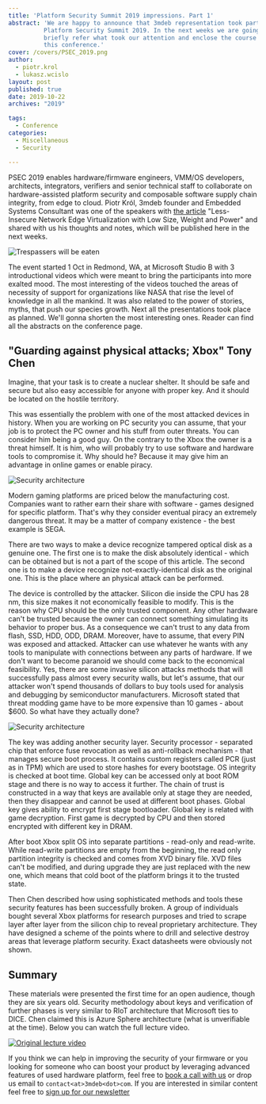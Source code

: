```yaml
---
title: 'Platform Security Summit 2019 impressions. Part 1'
abstract: 'We are happy to announce that 3mdeb representation took part in
          Platform Security Summit 2019. In the next weeks we are going to
          briefly refer what took our attention and enclose the course of
          this conference.'
cover: /covers/PSEC_2019.png
author:
  - piotr.krol
  - lukasz.wcislo
layout: post
published: true
date: 2019-10-22
archives: "2019"

tags:
  - Conference
categories:
  - Miscellaneous
  - Security

---
```


PSEC 2019 enables hardware/firmware engineers, VMM/OS developers, architects,
integrators, verifiers and senior technical staff to collaborate on
hardware-assisted platform security and composable software supply chain
integrity, from edge to cloud. Piotr Król, 3mdeb founder and Embedded Systems
Consultant was one of the speakers with
[the article](https://www.platformsecuritysummit.com/#krol) "Less-Insecure
Network Edge Virtualization with Low Size, Weight and Power" and shared with us
his thoughts and notes, which will be published here in the next weeks.

![Trespassers will be eaten](/img/PSEC_2019_1.jpg)

The event started 1 Oct in Redmond, WA, at Microsoft Studio B with 3
introductional videos which were meant to bring the participants into more
exalted mood. The most interesting of the videos touched the areas of necessity
of support for organizations like NASA that rise the level of knowledge in all
the mankind. It was also related to the power of stories, myths, that push our
species growth. Next all the presentations took place as planned. We'll gonna
shorten the most interesting ones. Reader can find all the abstracts on the
conference page.

## "Guarding against physical attacks; Xbox" Tony Chen

Imagine, that your task is to create a nuclear shelter. It should be safe and
secure but also easy accessible for anyone with proper key. And it should be
located on the hostile territory.

This was essentially the problem with one of the most attacked devices in
history. When you are working on PC security you can assume, that your job is to
protect the PC owner and his stuff from outer threats. You can consider him
being a good guy. On the contrary to the Xbox the owner is a threat himself. It
is him, who will probably try to use software and hardware tools to compromise
it. Why should he? Because it may give him an advantage in online games or
enable piracy.

![Security architecture](/img/xbox-one.jpg)

Modern gaming platforms are priced below the manufacturing cost. Companies want
to rather earn their share with software - games designed for specific platform.
That's why they consider eventual piracy an extremely dangerous threat. It may
be a matter of company existence - the best example is SEGA.

There are two ways to make a device recognize tampered optical disk as a genuine
one. The first one is to make the disk absolutely identical - which can be
obtained but is not a part of the scope of this article. The second one is to
make a device recognize not-exactly-identical disk as the original one. This is
the place where an physical attack can be performed.

The device is controlled by the attacker. Silicon die inside the CPU has 28 nm,
this size makes it not economically feasible to modify. This is the reason why
CPU should be the only trusted component. Any other hardware can't be trusted
because the owner can connect something simulating its behavior to proper bus.
As a consequence we can't trust to any data from flash, SSD, HDD, ODD, DRAM.
Moreover, have to assume, that every PIN was exposed and attacked. Attacker can
use whatever he wants with any tools to manipulate with connections between any
parts of hardware. If we don't want to become paranoid we should come back to
the economical feasibility. Yes, there are some invasive silicon attacks methods
that will successfully pass almost every security walls, but let's assume, that
our attacker won't spend thousands of dollars to buy tools used for analysis and
debugging by semiconductor manufacturers. Microsoft stated that threat modding
game have to be more expensive than 10 games - about $600. So what have they
actually done?

![Security architecture](/img/PSEC_2019_2.jpg)

The key was adding another security layer. Security processor - separated chip
that enforce fuse revocation as well as anti-rollback mechanism - that manages
secure boot process. It contains custom registers called PCR (just as in TPM)
which are used to store hashes for every bootstage. OS integrity is checked at
boot time. Global key can be accessed only at boot ROM stage and there is no way
to access it further. The chain of trust is constructed in a way that keys are
available only at stage they are needed, then they disappear and cannot be used
at different boot phases. Global key gives ability to encrypt first stage
bootloader. Global key is related with game decryption. First game is decrypted
by CPU and then stored encrypted with different key in DRAM.

After boot Xbox split OS into separate partitions - read-only and read-write.
While read-write partitions are empty from the beginning, the read only
partition integrity is checked and comes from XVD binary file. XVD files can't
be modified, and during upgrade they are just replaced with the new one, which
means that cold boot of the platform brings it to the trusted state.

Then Chen described how using sophisticated methods and tools these security
features has been successfully broken. A group of individuals bought several
Xbox platforms for research purposes and tried to scrape layer after layer from
the silicon chip to reveal proprietary architecture. They have designed a scheme
of the points where to drill and selective destroy areas that leverage platform
security. Exact datasheets were obviously not shown.

## Summary

These materials were presented the first time for an open audience, though they
are six years old. Security methodology about keys and verification of further
phases is very similar to RIoT architecture that Microsoft ties to DICE. Chen
claimed this is Azure Sphere architecture (what is unverifiable at the time).
Below you can watch the full lecture video.

[![Original lecture video](https://img.youtube.com/vi/U7VwtOrwceo/0.jpg)](https://www.youtube.com/watch?v=U7VwtOrwceo)

If you think we can help in improving the security of your firmware or you
looking for someone who can boost your product by leveraging advanced features
of used hardware platform, feel free to
[book a call with us](https://calendly.com/3mdeb/consulting-remote-meeting) or
drop us email to `contact<at>3mdeb<dot>com`. If you are interested in similar
content feel free to [sign up for our newsletter](https://newsletter.3mdeb.com/subscription/PW6XnCeK6)
